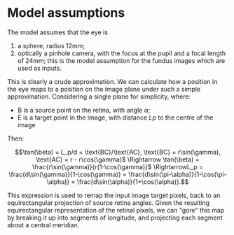 # Model assumptions

The model assumes that the eye is 
1. a sphere, radius 12mm;
2. optically a pinhole camera, with the focus at the pupil and a focal length of 24mm; this is the model assumption for the fundus images which are used as inputs.

This is clearly a crude approximation. We can calculate how a position in the eye maps to a position on the image plane under such a simple approximation. Considering a single plane for simplicity, where:
- B is a source point on the retina, with angle $\alpha$;
- E is a target point in the image, with distance ${Lp}$ to the centre of the image

Then:
```math
\tan(\beta) = L_p/d = \text{BC}/\text{AC},
\text{BC} = r\sin(\gamma),
\text{AC} = r - r\cos(\gamma)$
\Rightarrow \tan(\beta) = \frac{r\sin(\gamma)}{r(1-\cos(\gamma)}$
\RightarrowL_p = \frac{d\sin(\gamma)}{1-\cos(\gamma)} = \frac{d\sin(\pi-\alpha)}{1-\cos(\pi-\alpha)} = \frac{d\sin(\alpha)}{1+\cos(\alpha)}.
```

This expression is used to remap the input image target pixels, back to an equirectangular projection of source retina angles. Given the resulting equirectangular representation of the retinal pixels, we can "gore" this map by breaking it up into segments of longitude, and projecting each segment about a central meridian.

